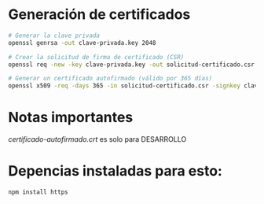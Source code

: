 # Generación de certificados

```bash
# Generar la clave privada
openssl genrsa -out clave-privada.key 2048

# Crear la solicitud de firma de certificado (CSR)
openssl req -new -key clave-privada.key -out solicitud-certificado.csr

# Generar un certificado autofirmado (válido por 365 días)
openssl x509 -req -days 365 -in solicitud-certificado.csr -signkey clave-privada.key -out certificado-autofirmado.crt
```

# Notas importantes
*certificado-autofirmado.crt* es solo para DESARROLLO

# Depencias instaladas para esto:
```bash
npm install https
```
